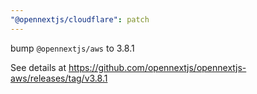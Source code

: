 ```yaml
---
"@opennextjs/cloudflare": patch
---
```


bump `@opennextjs/aws` to 3.8.1

See details at <https://github.com/opennextjs/opennextjs-aws/releases/tag/v3.8.1>
